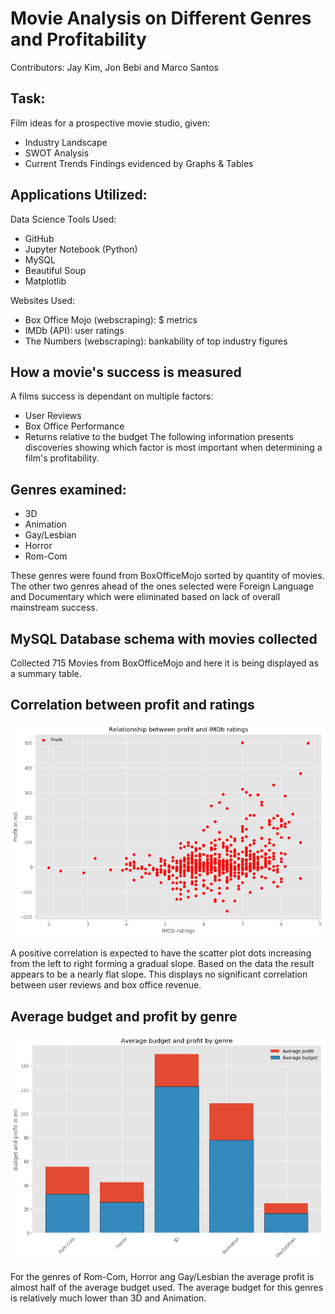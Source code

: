 # Movie Analysis on Different Genres and Profitability
Contributors: Jay Kim, Jon Bebi and Marco Santos

## Task:
Film ideas for a prospective movie studio, given:
 * Industry Landscape
 * SWOT Analysis
 * Current Trends
Findings evidenced by Graphs & Tables

## Applications Utilized:
Data Science Tools Used:
 * GitHub
 * Jupyter Notebook (Python)
 * MySQL
 * Beautiful Soup
 * Matplotlib

Websites Used:
 * Box Office Mojo (webscraping): $ metrics
 * IMDb (API): user ratings
 * The Numbers (webscraping): bankability of top industry figures

## How a movie's success is measured
A films success is dependant on multiple factors:
 * User Reviews
 * Box Office Performance
 * Returns relative to the budget
The following information presents discoveries showing which factor is most important when determining a film's profitability.
## Genres examined:
* 3D
* Animation
* Gay/Lesbian
* Horror
* Rom-Com

These genres were found from BoxOfficeMojo sorted by quantity of movies.  The other two genres ahead of the ones selected were Foreign Language and Documentary which were eliminated based on lack of overall mainstream success.

## MySQL Database schema with movies collected
Collected 715 Movies from BoxOfficeMojo and here it is being displayed as a summary table.

## Correlation between profit and ratings
![scatter](Images/profit_ratings_relation.png "Profit and ratings scatter plot")

A positive correlation is expected to have the scatter plot dots increasing from the left to right forming a gradual slope. Based on the data the result appears to be a nearly flat slope.  This displays no significant correlation between user reviews and box office revenue.

## Average budget and profit by genre
![bar](Images/budget_profit_by_genre.png "Average budget and profit bars")

For the genres of Rom-Com, Horror ang Gay/Lesbian the average profit is almost half of the average budget used. The average budget for this genres is relatively much lower than 3D and Animation.
